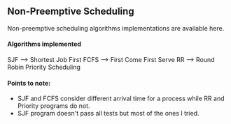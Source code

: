 ## Non-Preemptive Scheduling


Non-preemptive scheduling algorithms implementations are available here.

#### Algorithms implemented

SJF --> Shortest Job First
FCFS --> First Come First Serve
RR --> Round Robin
Priority Scheduling

#### Points to note:

* SJF and FCFS consider different arrival time for a process while RR and Priority programs do not. 
* SJF program doesn't pass all tests but most of the ones I tried.
